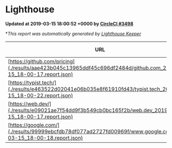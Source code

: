 
# Lighthouse

**Updated at 2019-03-15 18:00:52 +0000 by [CircleCI #3498](https://circleci.com/gh/ItinerisLtd/lighthouse-keeper-example/3498)**

**This report was automatically generated by [Lighthouse Keeper](https://github.com/itinerisltd/lighthouse-keeper)*

| URL | Performance | Accessibility | Best Practices | SEO | PWA | Updated At |
| --- | --- | --- | --- | --- | --- | --- |
| [https://github.com/pricing](./results/aae423b045c13965ddf45c696df2484d/github.com_2019-03-15_18-00-17.report.json) | 0.86 | 0.89 | 0.93 | 0.9 | 0.58 | 2019-03-15T18:00:17.354Z |
| [https://typist.tech/](./results/e463522d02041e06b035e8f61910fd43/typist.tech_2019-03-15_18-00-22.report.json) | 1 |  |  |  |  | 2019-03-15T18:00:22.823Z |
| [https://web.dev/](./results/e09021ae7f54dd9f3b549cb0bc165f2b/web.dev_2019-03-15_18-00-17.report.json) | 0.97 | 0.93 | 1 | 0.87 | 1 | 2019-03-15T18:00:17.128Z |
| [https://google.com/](./results/99999ebcfdb78df077ad2727fd00969f/www.google.com_2019-03-15_18-00-18.report.json) | 0.94 | 0.71 | 0.93 | 0.82 | 0.58 | 2019-03-15T18:00:18.988Z |
